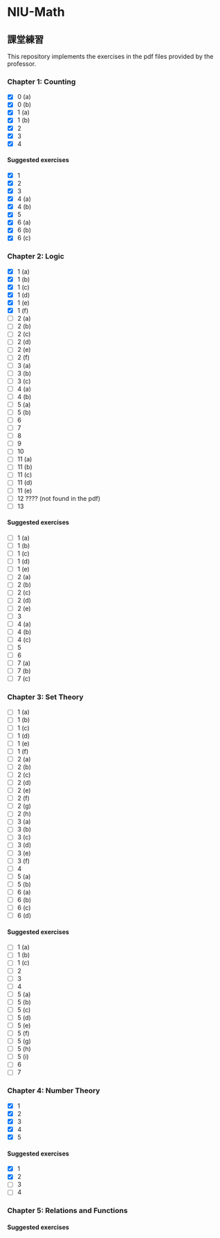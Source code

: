 # NIU-Math

## 課堂練習

This repository implements the exercises in the pdf files provided by the professor.

### Chapter 1: Counting

- [x] 0 (a)
- [x] 0 (b)
- [x] 1 (a)
- [x] 1 (b)
- [x] 2
- [x] 3
- [x] 4

#### Suggested exercises

- [x] 1
- [x] 2
- [x] 3
- [x] 4 (a)
- [x] 4 (b)
- [x] 5
- [x] 6 (a)
- [x] 6 (b)
- [x] 6 (c)

### Chapter 2: Logic

- [x] 1 (a)
- [x] 1 (b)
- [x] 1 (c)
- [x] 1 (d)
- [x] 1 (e)
- [x] 1 (f)
- [ ] 2 (a)
- [ ] 2 (b)
- [ ] 2 (c)
- [ ] 2 (d)
- [ ] 2 (e)
- [ ] 2 (f)
- [ ] 3 (a)
- [ ] 3 (b)
- [ ] 3 (c)
- [ ] 4 (a)
- [ ] 4 (b)
- [ ] 5 (a)
- [ ] 5 (b)
- [ ] 6
- [ ] 7
- [ ] 8
- [ ] 9
- [ ] 10
- [ ] 11 (a)
- [ ] 11 (b)
- [ ] 11 (c)
- [ ] 11 (d)
- [ ] 11 (e)
- [ ] 12 ???? (not found in the pdf)
- [ ] 13

#### Suggested exercises

- [ ] 1 (a)
- [ ] 1 (b)
- [ ] 1 (c)
- [ ] 1 (d)
- [ ] 1 (e)
- [ ] 2 (a)
- [ ] 2 (b)
- [ ] 2 (c)
- [ ] 2 (d)
- [ ] 2 (e)
- [ ] 3
- [ ] 4 (a)
- [ ] 4 (b)
- [ ] 4 (c)
- [ ] 5
- [ ] 6
- [ ] 7 (a)
- [ ] 7 (b)
- [ ] 7 (c)

### Chapter 3: Set Theory

- [ ] 1 (a)
- [ ] 1 (b)
- [ ] 1 (c)
- [ ] 1 (d)
- [ ] 1 (e)
- [ ] 1 (f)
- [ ] 2 (a)
- [ ] 2 (b)
- [ ] 2 (c)
- [ ] 2 (d)
- [ ] 2 (e)
- [ ] 2 (f)
- [ ] 2 (g)
- [ ] 2 (h)
- [ ] 3 (a)
- [ ] 3 (b)
- [ ] 3 (c)
- [ ] 3 (d)
- [ ] 3 (e)
- [ ] 3 (f)
- [ ] 4
- [ ] 5 (a)
- [ ] 5 (b)
- [ ] 6 (a)
- [ ] 6 (b)
- [ ] 6 (c)
- [ ] 6 (d)

#### Suggested exercises

- [ ] 1 (a)
- [ ] 1 (b)
- [ ] 1 (c)
- [ ] 2
- [ ] 3
- [ ] 4
- [ ] 5 (a)
- [ ] 5 (b)
- [ ] 5 (c)
- [ ] 5 (d)
- [ ] 5 (e)
- [ ] 5 (f)
- [ ] 5 (g)
- [ ] 5 (h)
- [ ] 5 (i)
- [ ] 6
- [ ] 7

### Chapter 4: Number Theory

- [x] 1
- [x] 2
- [x] 3
- [x] 4
- [x] 5

#### Suggested exercises

- [x] 1
- [x] 2
- [ ] 3
- [ ] 4

### Chapter 5: Relations and Functions

#### Suggested exercises
